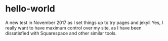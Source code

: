 # hello-world
A new test in November 2017 as I set things up to try pages and jekyll
Yes, I really want to have maximum control over my site, as I have been dissatisfied with Squarespace and other similar tools.
